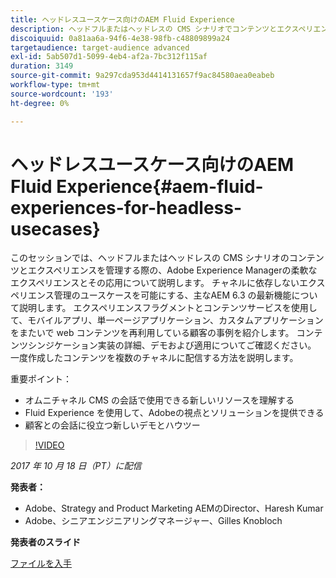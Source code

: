 ```yaml
---
title: ヘッドレスユースケース向けのAEM Fluid Experience
description: ヘッドフルまたはヘッドレスの CMS シナリオでコンテンツとエクスペリエンスを管理する際の流動的なエクスペリエンスとその応用について説明します。 チャネルに依存しないエクスペリエンス管理のユースケースを可能にする、主なAEM 6.3 の最新機能などについて説明します。
discoiquuid: 0a81aa6a-94f6-4e38-98fb-c48809899a24
targetaudience: target-audience advanced
exl-id: 5ab507d1-5099-4eb4-af2a-7bc312f115af
duration: 3149
source-git-commit: 9a297cda953d4414131657f9ac84580aea0eabeb
workflow-type: tm+mt
source-wordcount: '193'
ht-degree: 0%

---
```


# ヘッドレスユースケース向けのAEM Fluid Experience{#aem-fluid-experiences-for-headless-usecases}

このセッションでは、ヘッドフルまたはヘッドレスの CMS シナリオのコンテンツとエクスペリエンスを管理する際の、Adobe Experience Managerの柔軟なエクスペリエンスとその応用について説明します。 チャネルに依存しないエクスペリエンス管理のユースケースを可能にする、主なAEM 6.3 の最新機能について説明します。 エクスペリエンスフラグメントとコンテンツサービスを使用して、モバイルアプリ、単一ページアプリケーション、カスタムアプリケーションをまたいで web コンテンツを再利用している顧客の事例を紹介します。 コンテンツシンジケーション実装の詳細、デモおよび適用についてご確認ください。 一度作成したコンテンツを複数のチャネルに配信する方法を説明します。

重要ポイント：

* オムニチャネル CMS の会話で使用できる新しいリソースを理解する
* Fluid Experience を使用して、Adobeの視点とソリューションを提供できる
* 顧客との会話に役立つ新しいデモとハウツー

>[!VIDEO](https://video.tv.adobe.com/v/20495/?quality=9)

*2017 年 10 月 18 日（PT）に配信*

**発表者：**

* Adobe、Strategy and Product Marketing AEMのDirector、Haresh Kumar
* Adobe、シニアエンジニアリングマネージャー、Gilles Knobloch

**発表者のスライド**

[ファイルを入手](assets/gems-fluid-experiencesoct1617.pdf)
<!--
[Get back to the Overview](https://helpx.adobe.com/experience-manager/kt/eseminars/gems/aem-index.html)
-->
